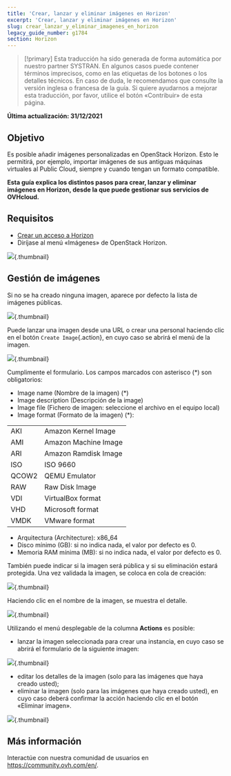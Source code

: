 ```yaml
---
title: 'Crear, lanzar y eliminar imágenes en Horizon'
excerpt: 'Crear, lanzar y eliminar imágenes en Horizon'
slug: crear_lanzar_y_eliminar_imagenes_en_horizon
legacy_guide_number: g1784
section: Horizon
---
```


> [!primary]
> Esta traducción ha sido generada de forma automática por nuestro partner SYSTRAN. En algunos casos puede contener términos imprecisos, como en las etiquetas de los botones o los detalles técnicos. En caso de duda, le recomendamos que consulte la versión inglesa o francesa de la guía. Si quiere ayudarnos a mejorar esta traducción, por favor, utilice el botón «Contribuir» de esta página.
>

**Última actualización: 31/12/2021**

## Objetivo

Es posible añadir imágenes personalizadas en OpenStack Horizon. Esto le permitirá, por ejemplo, importar imágenes de sus antiguas máquinas virtuales al Public Cloud, siempre y cuando tengan un formato compatible. 

**Esta guía explica los distintos pasos para crear, lanzar y eliminar imágenes en Horizon, desde la que puede gestionar sus servicios de OVHcloud.**

## Requisitos

- [Crear un acceso a Horizon](../crear_un_acceso_a_horizon/)
- Diríjase al menú «Imágenes» de OpenStack Horizon.

![](images/horizon_menu.png){.thumbnail}

## Gestión de imágenes

Si no se ha creado ninguna imagen, aparece por defecto la lista de imágenes públicas.

![](images/horizon_images.png){.thumbnail}

Puede lanzar una imagen desde una URL o crear una personal haciendo clic en el botón `Create Image`{.action}, en cuyo caso se abrirá el menú de la imagen.

![](images/horizon_create_image.png){.thumbnail}

Cumplimente el formulario. Los campos marcados con asterisco (*) son obligatorios:

- Image name (Nombre de la imagen) (\*) 
- Image description (Descripción de la image)
- Image file (Fichero de imagen: seleccione el archivo en el equipo local)
- Image format (Formato de la imagen) (\*):

|||
|--|--|
|AKI|Amazon Kernel Image|
|AMI|Amazon Machine Image|
|ARI|Amazon Ramdisk Image|
|ISO|ISO 9660|
|QCOW2|QEMU Emulator|
|RAW|Raw Disk Image|
|VDI|VirtualBox format|
|VHD|Microsoft format|
|VMDK|VMware format|

- Arquitectura (Architecture): x86_64
- Disco mínimo (GB): si no indica nada, el valor por defecto es 0.
- Memoria RAM mínima (MB): si no indica nada, el valor por defecto es 0.

También puede indicar si la imagen será pública y si su eliminación estará protegida. Una vez validada la imagen, se coloca en cola de creación:

![](images/horizon_image_saving.png){.thumbnail}

Haciendo clic en el nombre de la imagen, se muestra el detalle.

![](images/horizon_image_details.png){.thumbnail}

Utilizando el menú desplegable de la columna **Actions** es posible:

- lanzar la imagen seleccionada para crear una instancia, en cuyo caso se abrirá el formulario de la siguiente imagen:

![](images/horizon_launch_image.png){.thumbnail}

- editar los detalles de la imagen (solo para las imágenes que haya creado usted);
- eliminar la imagen (solo para las imágenes que haya creado usted), en cuyo caso deberá confirmar la acción haciendo clic en el botón «Eliminar imagen».

![](images/horizon_delete_image.png){.thumbnail}

## Más información
  
Interactúe con nuestra comunidad de usuarios en <https://community.ovh.com/en/>.